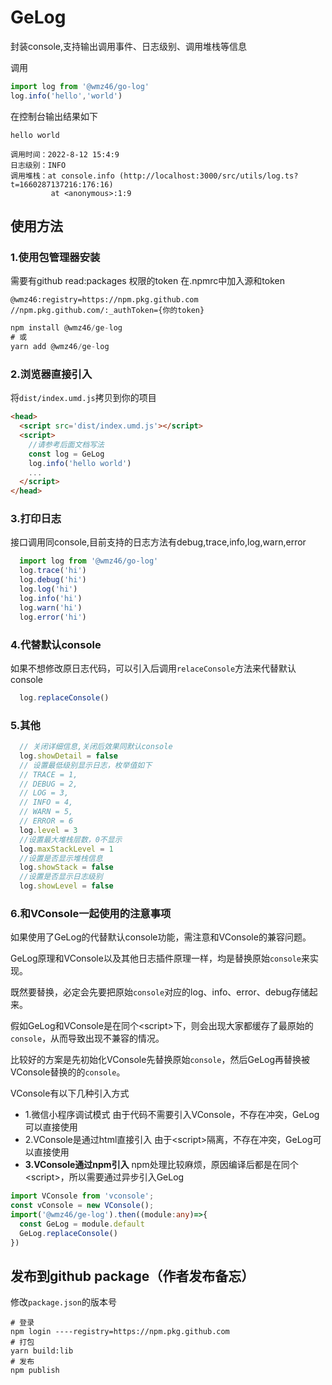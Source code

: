 # GeLog

封装console,支持输出调用事件、日志级别、调用堆栈等信息

调用
```js
import log from '@wmz46/go-log'
log.info('hello','world')
```
在控制台输出结果如下
```
hello world

调用时间：2022-8-12 15:4:9
日志级别：INFO
调用堆栈：at console.info (http://localhost:3000/src/utils/log.ts?t=1660287137216:176:16)
         at <anonymous>:1:9
```

## 使用方法

### 1.使用包管理器安装
需要有github read:packages 权限的token
在.npmrc中加入源和token
```
@wmz46:registry=https://npm.pkg.github.com
//npm.pkg.github.com/:_authToken={你的token}
```
```js
npm install @wmz46/ge-log
# 或
yarn add @wmz46/ge-log
```


### 2.浏览器直接引入
将`dist/index.umd.js`拷贝到你的项目
```html
<head>
  <script src='dist/index.umd.js'></script>
  <script>
    //请参考后面文档写法
    const log = GeLog
    log.info('hello world')
    ...
  </script>
</head>
```

### 3.打印日志
接口调用同console,目前支持的日志方法有debug,trace,info,log,warn,error
```js
  import log from '@wmz46/go-log'
  log.trace('hi')
  log.debug('hi')
  log.log('hi')
  log.info('hi')
  log.warn('hi')
  log.error('hi')
```
### 4.代替默认console
如果不想修改原日志代码，可以引入后调用`relaceConsole`方法来代替默认console
```js
  log.replaceConsole()
```
### 5.其他
```js
  // 关闭详细信息,关闭后效果同默认console
  log.showDetail = false
  // 设置最低级别显示日志，枚举值如下
  // TRACE = 1,
  // DEBUG = 2,
  // LOG = 3,
  // INFO = 4,
  // WARN = 5,
  // ERROR = 6
  log.level = 3
  //设置最大堆栈层数，0不显示
  log.maxStackLevel = 1
  //设置是否显示堆栈信息
  log.showStack = false
  //设置是否显示日志级别
  log.showLevel = false

```
### 6.和VConsole一起使用的注意事项

如果使用了GeLog的代替默认console功能，需注意和VConsole的兼容问题。

GeLog原理和VConsole以及其他日志插件原理一样，均是替换原始`console`来实现。

既然要替换，必定会先要把原始`console`对应的log、info、error、debug存储起来。

假如GeLog和VConsole是在同个\<script>下，则会出现大家都缓存了最原始的`console`，从而导致出现不兼容的情况。

比较好的方案是先初始化VConsole先替换原始`console`，然后GeLog再替换被VConsole替换的的`console`。

VConsole有以下几种引入方式
- 1.微信小程序调试模式
由于代码不需要引入VConsole，不存在冲突，GeLog可以直接使用
- 2.VConsole是通过html直接引入
由于\<script>隔离，不存在冲突，GeLog可以直接使用
- **3.VConsole通过npm引入**
npm处理比较麻烦，原因编译后都是在同个\<script>，所以需要通过异步引入GeLog
```ts
import VConsole from 'vconsole';
const vConsole = new VConsole();
import('@wmz46/ge-log').then((module:any)=>{
  const GeLog = module.default
  GeLog.replaceConsole()
})

```

## 发布到github package（作者发布备忘）

修改`package.json`的版本号
```
# 登录
npm login ----registry=https://npm.pkg.github.com
# 打包
yarn build:lib
# 发布
npm publish
```
